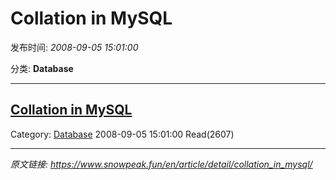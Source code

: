 # Collation in MySQL

发布时间: *2008-09-05 15:01:00*

分类: __Database__

---------

## [Collation in MySQL](/en/article/detail/collation_in_mysql/)

Category: [Database](/en/article/category/database/) 2008-09-05 15:01:00 Read(2607)


---
*原文链接: https://www.snowpeak.fun/en/article/detail/collation_in_mysql/*
